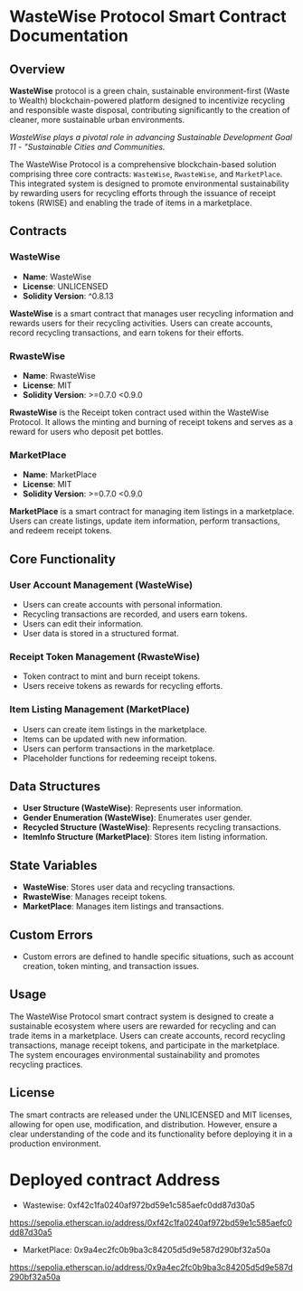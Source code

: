 # WasteWise Protocol Smart Contract Documentation

## Overview

**WasteWise** protocol is a green chain, sustainable environment-first (Waste to Wealth) blockchain-powered platform designed to incentivize recycling and responsible waste disposal, contributing significantly to the creation of cleaner, more sustainable urban environments. 

*WasteWise plays a pivotal role in advancing Sustainable Development Goal 11 - "Sustainable Cities and Communities.*

The WasteWise Protocol is a comprehensive blockchain-based solution comprising three core contracts: `WasteWise`, `RwasteWise`, and `MarketPlace`. This integrated system is designed to promote environmental sustainability by rewarding users for recycling efforts through the issuance of receipt tokens (RWISE) and enabling the trade of items in a marketplace.

## Contracts

### WasteWise

- **Name**: WasteWise
- **License**: UNLICENSED
- **Solidity Version**: ^0.8.13

**WasteWise** is a smart contract that manages user recycling information and rewards users for their recycling activities. Users can create accounts, record recycling transactions, and earn tokens for their efforts.

### RwasteWise

- **Name**: RwasteWise
- **License**: MIT
- **Solidity Version**: >=0.7.0 <0.9.0

**RwasteWise** is the Receipt token contract used within the WasteWise Protocol. It allows the minting and burning of receipt tokens and serves as a reward for users who deposit pet bottles.

### MarketPlace

- **Name**: MarketPlace
- **License**: MIT
- **Solidity Version**: >=0.7.0 <0.9.0

**MarketPlace** is a smart contract for managing item listings in a marketplace. Users can create listings, update item information, perform transactions, and redeem receipt tokens.

## Core Functionality

### User Account Management (WasteWise)

- Users can create accounts with personal information.
- Recycling transactions are recorded, and users earn tokens.
- Users can edit their information.
- User data is stored in a structured format.

### Receipt Token Management (RwasteWise)

- Token contract to mint and burn receipt tokens.
- Users receive tokens as rewards for recycling efforts.

### Item Listing Management (MarketPlace)

- Users can create item listings in the marketplace.
- Items can be updated with new information.
- Users can perform transactions in the marketplace.
- Placeholder functions for redeeming receipt tokens.

## Data Structures

- **User Structure (WasteWise)**: Represents user information.
- **Gender Enumeration (WasteWise)**: Enumerates user gender.
- **Recycled Structure (WasteWise)**: Represents recycling transactions.
- **ItemInfo Structure (MarketPlace)**: Stores item listing information.

## State Variables

- **WasteWise**: Stores user data and recycling transactions.
- **RwasteWise**: Manages receipt tokens.
- **MarketPlace**: Manages item listings and transactions.

## Custom Errors

- Custom errors are defined to handle specific situations, such as account creation, token minting, and transaction issues.

## Usage

The WasteWise Protocol smart contract system is designed to create a sustainable ecosystem where users are rewarded for recycling and can trade items in a marketplace. Users can create accounts, record recycling transactions, manage receipt tokens, and participate in the marketplace. The system encourages environmental sustainability and promotes recycling practices.

## License

The smart contracts are released under the UNLICENSED and MIT licenses, allowing for open use, modification, and distribution. However, ensure a clear understanding of the code and its functionality before deploying it in a production environment.

# Deployed contract Address

- Wastewise:
0xf42c1fa0240af972bd59e1c585aefc0dd87d30a5

https://sepolia.etherscan.io/address/0xf42c1fa0240af972bd59e1c585aefc0dd87d30a5

- MarketPlace:
0x9a4ec2fc0b9ba3c84205d5d9e587d290bf32a50a

https://sepolia.etherscan.io/address/0x9a4ec2fc0b9ba3c84205d5d9e587d290bf32a50a
